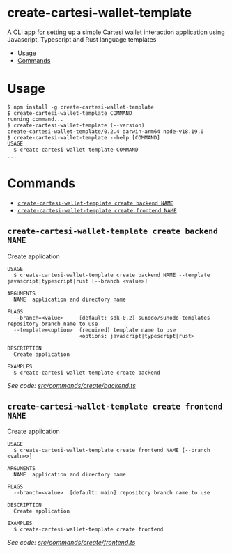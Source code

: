 create-cartesi-wallet-template
=================

A CLI app for setting up a simple Cartesi wallet interaction application using Javascript, Typescript and Rust language templates

<!-- toc -->
* [Usage](#usage)
* [Commands](#commands)
<!-- tocstop -->
# Usage
<!-- usage -->
```sh-session
$ npm install -g create-cartesi-wallet-template
$ create-cartesi-wallet-template COMMAND
running command...
$ create-cartesi-wallet-template (--version)
create-cartesi-wallet-template/0.2.4 darwin-arm64 node-v18.19.0
$ create-cartesi-wallet-template --help [COMMAND]
USAGE
  $ create-cartesi-wallet-template COMMAND
...
```
<!-- usagestop -->
# Commands
<!-- commands -->
* [`create-cartesi-wallet-template create backend NAME`](#create-cartesi-wallet-template-create-backend-name)
* [`create-cartesi-wallet-template create frontend NAME`](#create-cartesi-wallet-template-create-frontend-name)

## `create-cartesi-wallet-template create backend NAME`

Create application

```
USAGE
  $ create-cartesi-wallet-template create backend NAME --template javascript|typescript|rust [--branch <value>]

ARGUMENTS
  NAME  application and directory name

FLAGS
  --branch=<value>     [default: sdk-0.2] sunodo/sunodo-templates repository branch name to use
  --template=<option>  (required) template name to use
                       <options: javascript|typescript|rust>

DESCRIPTION
  Create application

EXAMPLES
  $ create-cartesi-wallet-template create backend
```

_See code: [src/commands/create/backend.ts](https://github.com/gr4yha7/cartesi-hackathon/blob/v0.2.4/src/commands/create/backend.ts)_

## `create-cartesi-wallet-template create frontend NAME`

Create application

```
USAGE
  $ create-cartesi-wallet-template create frontend NAME [--branch <value>]

ARGUMENTS
  NAME  application and directory name

FLAGS
  --branch=<value>  [default: main] repository branch name to use

DESCRIPTION
  Create application

EXAMPLES
  $ create-cartesi-wallet-template create frontend
```

_See code: [src/commands/create/frontend.ts](https://github.com/gr4yha7/cartesi-hackathon/blob/v0.2.4/src/commands/create/frontend.ts)_
<!-- commandsstop -->
